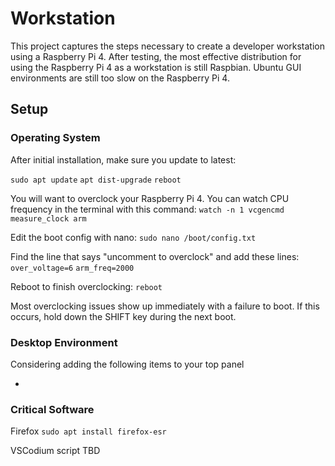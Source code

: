 # Workstation

This project captures the steps necessary to create a developer workstation using a Raspberry Pi 4.  After testing, the most effective distribution for using the Raspberry Pi 4 as a workstation is still Raspbian.  Ubuntu GUI environments are still too slow on the Raspberry Pi 4.

## Setup

### Operating System
After initial installation, make sure you update to latest:

`sudo apt update`
`apt dist-upgrade`
`reboot`

You will want to overclock your Raspberry Pi 4.  You can watch CPU frequency in the terminal with this command:
`watch -n 1 vcgencmd measure_clock arm`

Edit the boot config with nano:
`sudo nano /boot/config.txt`

Find the line that says "uncomment to overclock" and add these lines:
`over_voltage=6`
`arm_freq=2000`

Reboot to finish overclocking:
`reboot`

Most overclocking issues show up immediately with a failure to boot. If this occurs, hold down the SHIFT key during the next boot.

### Desktop Environment
Considering adding the following items to your top panel

- 

### Critical Software
Firefox
`sudo apt install firefox-esr`

VSCodium
script TBD